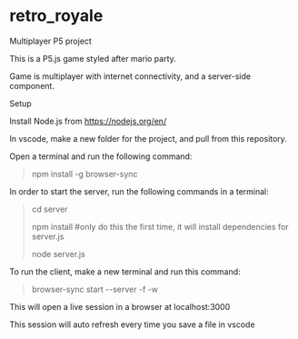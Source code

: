 # retro_royale
Multiplayer P5 project


This is a P5.js game styled after mario party.

Game is multiplayer with internet connectivity, and a server-side component.

Setup

Install Node.js from https://nodejs.org/en/

In vscode, make a new folder for the project, and pull from this repository.

Open a terminal and run the following command:
>  npm install -g browser-sync

In order to start the server, run the following commands in a terminal:
>  cd server
>  
>  npm install   #only do this the first time, it will install dependencies for server.js
>  
>  node server.js

To run the client, make a new terminal and run this command:
>  browser-sync start --server -f -w

This will open a live session in a browser at localhost:3000

This session will auto refresh every time you save a file in vscode

